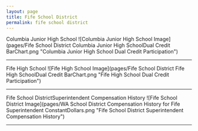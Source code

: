 ```yaml
---
layout: page
title: Fife School District
permalink: fife school district
---
```



Columbia Junior High School
![Columbia Junior High School Image](pages/Fife School District Columbia Junior High SchoolDual Credit BarChart.png "Columbia Junior High School Dual Credit Participation")

___

Fife High School
![Fife High School Image](pages/Fife School District Fife High SchoolDual Credit BarChart.png "Fife High School Dual Credit Participation")

___

Fife School DistrictSuperintendent Compensation History
![Fife School District Image](pages/WA School District Compensation History for Fife Superintendent ConstantDollars.png "Fife School District Superintendent Compensation History")

___

